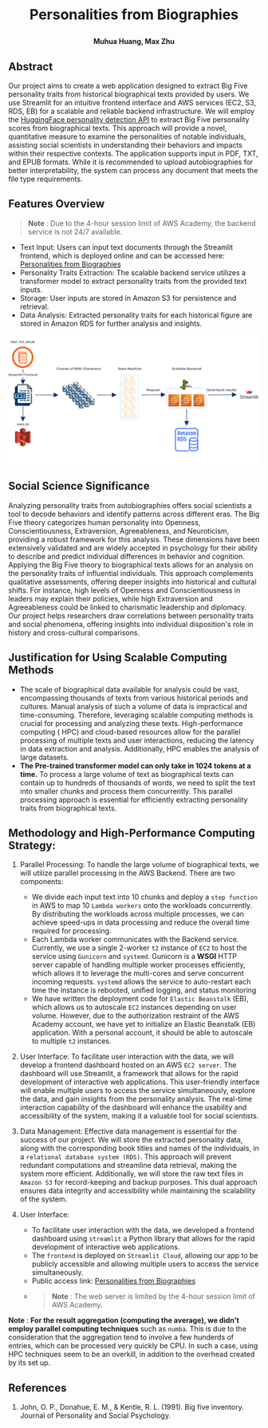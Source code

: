 # <p align="center">Personalities from Biographies</p>

**<p align="center">Muhua Huang, Max Zhu</p>**

## Abstract

Our project aims to create a web application designed to extract Big Five personality traits from historical
biographical texts provided by users. We use Streamlit for an intuitive frontend interface and AWS services (EC2, S3,
RDS, EB) for a scalable and reliable backend infrastructure. We will employ
the [HuggingFace personality detection API](https://huggingface.co/Minej/bert-base-personality) to extract Big Five
personality scores from biographical texts. This approach will provide a novel, quantitative measure to examine the
personalities of notable individuals, assisting social scientists in understanding their behaviors and impacts within
their respective contexts. The application supports input in PDF, TXT, and EPUB formats. While it is recommended to
upload autobiographies for better interpretability, the system can process any document that meets the file type
requirements.

## Features Overview

> **Note** : Due to the 4-hour session limit of AWS Academy, the backend service is not 24/7 available.

- Text Input: Users can input text documents through the Streamlit frontend, which is deployed online and can be
  accessed here: [Personalities from Biographies](https://autobiographypersonality-a4aj4cqoph3wjksiopgbhw.streamlit.app/)
- Personality Traits Extraction: The scalable backend service utilizes a transformer model to extract personality traits from
  the provided text inputs.
- Storage: User inputs are stored in Amazon S3 for persistence and retrieval.
- Data Analysis: Extracted personality traits for each historical figure are stored in Amazon RDS for further analysis
  and insights.

![Workflow](flow.png)


## Social Science Significance

Analyzing personality traits from autobiographies offers social scientists a tool to decode behaviors and identify
patterns across different eras. The Big Five theory categorizes human personality into Openness, Conscientiousness,
Extraversion, Agreeableness, and Neuroticism, providing a robust framework for this analysis. These dimensions have been
extensively validated and are widely accepted in psychology for their ability to describe and predict individual
differences in behavior and cognition. Applying the Big Five theory to biographical texts allows for an analysis on the
personality traits of influential individuals. This approach complements qualitative assessments, offering deeper
insights into historical and cultural shifts. For instance, high levels of Openness and Conscientiousness in leaders may
explain their policies, while high Extraversion and Agreeableness could be linked to charismatic leadership and
diplomacy. Our project helps researchers draw correlations between personality traits and social phenomena, offering
insights into individual disposition's role in history and cross-cultural comparisons.

## Justification for Using Scalable Computing Methods

- The scale of biographical data available for analysis could be vast, encompassing thousands of texts from various
historical periods and cultures. Manual analysis of such a volume of data is impractical and time-consuming. Therefore,
leveraging scalable computing methods is crucial for processing and analyzing these texts. High-performance computing (
HPC) and cloud-based resources allow for the parallel processing of multiple texts and user interactions, reducing the
latency in data extraction and analysis. Additionally, HPC enables the analysis of large datasets.
- **The Pre-trained transformer model can only take in 1024 tokens at a time.**
  To process a large volume of text as biographical texts can contain up to hundreds of thousands of words, we need to
split the text into smaller chunks and process them concurrently. This parallel processing approach is essential for
efficiently extracting personality traits from biographical texts. 

## Methodology and High-Performance Computing Strategy:

1. Parallel Processing: To handle the large volume of biographical texts, we will utilize parallel processing in the AWS Backend.
   There are two components:
    - We divide each input text into 10 chunks and deploy a `step function` in AWS to map 10 `Lambda workers` onto the
      workloads concurrently. By distributing the workloads across multiple processes, we can achieve speed-ups in data
      processing and reduce the overall time required for processing.
    - Each Lambda worker communicates with the Backend service. Currently, we use a single 2-worker `t2` instance of `EC2` to host the
      service using `Gunicorn` and `systemd`. Gunicorn is a **WSGI** HTTP server capable of handling multiple worker
      processes efficiently, which allows it to leverage the multi-cores and serve concurrent incoming requests. `systemd` allows the
      service to auto-restart each time the instance is rebooted, unified logging, and status monitoring
    - We have written the deployment code for `Elastic Beanstalk` (EB), which allows us to autoscale `EC2` instances
      depending on user volume. However, due to the authorization restraint of the AWS Academy account, we have yet to
      initialize an Elastic Beanstalk (EB) application. With a personal account, it should be able to autoscale to multiple `t2` instances.

2. User Interface: To facilitate user interaction with the data, we will develop a frontend dashboard hosted on an
   AWS `EC2 server`. The dashboard will use Streamlit, a framework that allows for the rapid development of interactive
   web applications. This user-friendly interface will enable multiple users to access the service simultaneously,
   explore the data, and gain insights from the personality analysis. The real-time interaction capability of the
   dashboard will enhance the usability and accessibility of the system, making it a valuable tool for social
   scientists.

3. Data Management: Effective data management is essential for the success of our project. We will store the extracted
   personality data, along with the corresponding book titles and names of the individuals, in a `relational database
   system (RDS)`. This approach will prevent redundant computations and streamline data retrieval, making the system
   more   efficient. Additionally, we will store the raw text files in `Amazon S3` for record-keeping and backup purposes. This
   dual approach ensures data integrity and accessibility while maintaining the scalability of the system.

4. User Interface:
    - To facilitate user interaction with the data, we developed a frontend dashboard using `streamlit` a
      Python library that allows for the rapid development of interactive web applications.
    - The `frontend` is deployed on `Streamlit Cloud`, allowing our app to be publicly accessible and allowing multiple
      users to access the service simultaneously.
    - Public access
      link: [Personalities from Biographies](https://autobiographypersonality-a4aj4cqoph3wjksiopgbhw.streamlit.app)
    - > **Note** : The web server is limited by the 4-hour session limit of AWS Academy.

**Note** : **For the result aggregation (computing the average), we didn't employ parallel computing techniques** such as `numba`. This is due to the consideration that
the aggregation tend to involve a few hunderds of entries, which can be processed very quickly be CPU. In such a case, using HPC techniques seem to be an overkill, in
addition to the overhead created by its set up. 
   

## References

1. John, O. P., Donahue, E. M., & Kentle, R. L. (1991). Big five inventory. Journal of Personality and Social
   Psychology.

